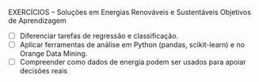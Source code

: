 EXERCÍCIOS – Soluções em Energias Renováveis e Sustentáveis
Objetivos de Aprendizagem

- [ ] Diferenciar tarefas de regressão e classificação.
- [ ] Aplicar ferramentas de análise em Python (pandas, scikit-learn) e no Orange Data Mining.
- [ ] Compreender como dados de energia podem ser usados para apoiar decisões reais
